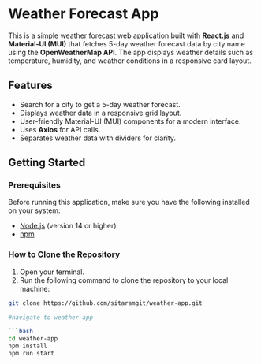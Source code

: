 # Weather Forecast App

This is a simple weather forecast web application built with **React.js** and **Material-UI (MUI)** that fetches 5-day weather forecast data by city name using the **OpenWeatherMap API**. The app displays weather details such as temperature, humidity, and weather conditions in a responsive card layout.

## Features
- Search for a city to get a 5-day weather forecast.
- Displays weather data in a responsive grid layout.
- User-friendly Material-UI (MUI) components for a modern interface.
- Uses **Axios** for API calls.
- Separates weather data with dividers for clarity.


## Getting Started

### Prerequisites
Before running this application, make sure you have the following installed on your system:
- [Node.js](https://nodejs.org/) (version 14 or higher)
- [npm](https://www.npmjs.com/)

### How to Clone the Repository

1. Open your terminal.
2. Run the following command to clone the repository to your local machine:

```bash
git clone https://github.com/sitaramgit/weather-app.git

#navigate to weather-app

```bash
cd weather-app
npm install
npm run start
